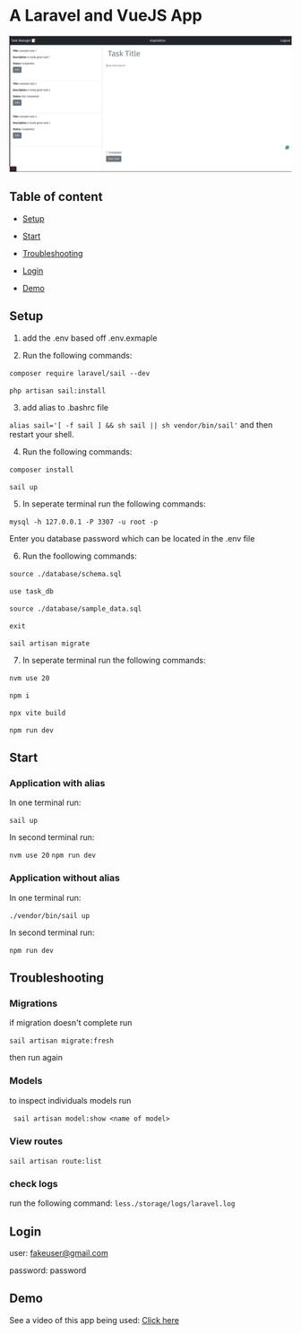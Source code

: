 # A Laravel and VueJS App

![ Alt Text](./images/task.png)




## Table of content

* [Setup](#setup)

* [Start](#start)

* [Troubleshooting](#troubleshooting)

* [Login](#login)

* [Demo](#demo)


## Setup

1. add the .env based off .env.exmaple 

2. Run the following commands:

`composer require laravel/sail --dev `

`php artisan sail:install `

3. add alias to .bashrc file

` alias sail='[ -f sail ] && sh sail || sh vendor/bin/sail' `
and then restart your shell.

4. Run the following commands:

` composer install `

` sail up `

5. In seperate terminal run the following commands:

`mysql -h 127.0.0.1 -P 3307 -u root -p`

Enter you database password which can be located in the .env file

6. Run the foollowing commands:

`source ./database/schema.sql`

`use task_db`

`source ./database/sample_data.sql`

`exit`

`sail artisan migrate `

7. In seperate terminal run the following commands:

`nvm use 20`

`npm i`

`npx vite build`

`npm run dev `


## Start 
### Application with alias

In one terminal run:

` sail up `

In second terminal run:

`nvm use 20`
` npm run dev `

### Application without alias

In one terminal run:

` ./vendor/bin/sail up `

In second terminal run:

` npm run dev `

## Troubleshooting

### Migrations

if migration doesn't complete run

` sail artisan migrate:fresh `

then run again 

### Models
 
 to inspect individuals models run
 
 ` sail artisan model:show <name of model>`

 ### View routes

 ` sail artisan route:list `

 ### check logs

run the following command:
`less./storage/logs/laravel.log`


 ## Login

 user:
 fakeuser@gmail.com

 password:
 password

## Demo

See a video of this app being used:
[Click here](https://drive.google.com/file/d/1oMC5IEJNnQznOcHu5RNbhBIax2c56ToI/view?usp=sharing)